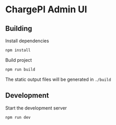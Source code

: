 # ChargePI Admin UI

## Building

Install dependencies

```bash
npm install
```

Build project

```bash
npm run build
```

The static output files will be generated in `./build`

## Development

Start the development server

```bash
npm run dev
```
